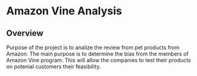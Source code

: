 # Amazon Vine Analysis

## Overview

Purpose of the project is to analize the review from pet products from Amazon. 
The main purpose is to determine the bias from the members of Amazon Vine program. 
This will allow the companies to test their products on potenial customers their feasibility. 



